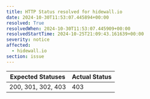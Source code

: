 ```yaml
---
title: HTTP Status resolved for hidewall.io
date: 2024-10-30T11:53:07.445894+00:00
resolved: True
resolvedWhen: 2024-10-30T11:53:07.445909+00:00
resolvedStartTime: 2024-10-25T21:09:43.161639+00:00
severity: notice
affected:
  - hidewall.io
section: issue
---
```


| Expected Statuses | Actual Status  |
|-------------------|----------------|
| 200, 301, 302, 403 | 403 |

